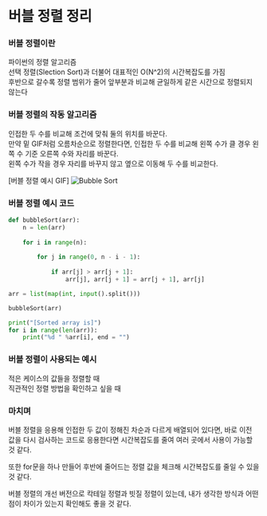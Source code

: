 # 버블 정렬 정리

### 버블 정렬이란

파이썬의 정렬 알고리즘   
선택 정렬(Slection Sort)과 더불어 대표적인 O(N^2)의 시간복잡도를 가짐   
후반으로 갈수록 정렬 범위가 줄어 앞부분과 비교해 균일하게 같은 시간으로 정렬되지 않는다

### 버블 정렬의 작동 알고리즘
인접한 두 수를 비교해 조건에 맞춰 둘의 위치를 바꾼다.   
만약 밑 GIF처럼 오름차순으로 정렬한다면, 인접한 두 수를 비교해 왼쪽 수가 클 경우 왼쪽 수 기준 오른쪽 수와 자리를 바꾼다.   
왼쪽 수가 작을 경우 자리를 바꾸지 않고 옆으로 이동해 두 수를 비교한다.   

[버블 정렬 예시 GIF]
![Bubble Sort](https://user-images.githubusercontent.com/77567577/168065176-533391a8-ea0c-4748-b97a-5d02777c7f71.gif)

### 버블 정렬 예시 코드
```python
def bubbleSort(arr):
    n = len(arr)
    
    for i in range(n):
        
        for j in range(0, n - i - 1):
           
            if arr[j] > arr[j + 1]: 
                arr[j], arr[j + 1] = arr[j + 1], arr[j]

arr = list(map(int, input().split()))

bubbleSort(arr)

print("[Sorted array is]")
for i in range(len(arr)):
    print("%d " %arr[i], end = "")
```

### 버블 정렬이 사용되는 예시
적은 케이스의 값들을 정렬할 때   
직관적인 정렬 방법을 확인하고 싶을 때

### 마치며
버블 정렬을 응용해 인접한 두 값이 정해진 차순과 다르게 배열되어 있다면,
바로 이전 값을 다시 검사하는 코드로 응용한다면 시간복잡도를 줄여 여러 곳에서 사용이 가능할 것 같다.

또한 for문을 하나 만들어 후반에 줄어드는 정렬 값을 체크해 시간복잡도를 줄일 수 있을 것 같다.

버블 정렬의 개선 버전으로 칵테일 정렬과 빗질 정렬이 있는데, 내가 생각한 방식과 어떤 점이 차이가 있는지 확인해도 좋을 것 같다.
